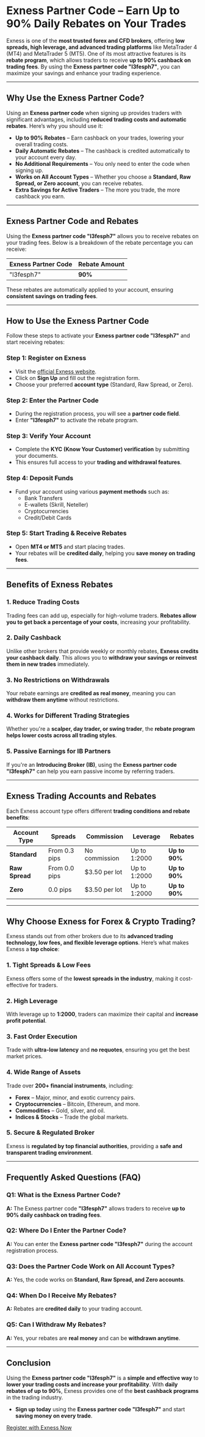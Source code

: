 # Exness Partner Code – Earn Up to 90% Daily Rebates on Your Trades  

Exness is one of the **most trusted forex and CFD brokers**, offering **low spreads, high leverage, and advanced trading platforms** like MetaTrader 4 (MT4) and MetaTrader 5 (MT5). One of its most attractive features is its **rebate program**, which allows traders to receive **up to 90% cashback on trading fees**. By using the **Exness partner code "l3fesph7"**, you can maximize your savings and enhance your trading experience.  

---

## Why Use the Exness Partner Code?  

Using an **Exness partner code** when signing up provides traders with significant advantages, including **reduced trading costs and automatic rebates**. Here’s why you should use it:  

- **Up to 90% Rebates** – Earn cashback on your trades, lowering your overall trading costs.  
- **Daily Automatic Rebates** – The cashback is credited automatically to your account every day.  
- **No Additional Requirements** – You only need to enter the code when signing up.  
- **Works on All Account Types** – Whether you choose a **Standard, Raw Spread, or Zero account**, you can receive rebates.  
- **Extra Savings for Active Traders** – The more you trade, the more cashback you earn.  

---

## Exness Partner Code and Rebates  

Using the **Exness partner code "l3fesph7"** allows you to receive rebates on your trading fees. Below is a breakdown of the rebate percentage you can receive:  

| **Exness Partner Code** | **Rebate Amount** |  
|-------------------------|-------------------|  
| "l3fesph7"               | **90%**           |  

These rebates are automatically applied to your account, ensuring **consistent savings on trading fees**.  

---

## How to Use the Exness Partner Code  

Follow these steps to activate your **Exness partner code "l3fesph7"** and start receiving rebates:  

### **Step 1: Register on Exness**  
- Visit the [official Exness website](https://one.exnesstrack.org/a/l3fesph7).  
- Click on **Sign Up** and fill out the registration form.  
- Choose your preferred **account type** (Standard, Raw Spread, or Zero).  

### **Step 2: Enter the Partner Code**  
- During the registration process, you will see a **partner code field**.  
- Enter **"l3fesph7"** to activate the rebate program.  

### **Step 3: Verify Your Account**  
- Complete the **KYC (Know Your Customer) verification** by submitting your documents.  
- This ensures full access to your **trading and withdrawal features**.  

### **Step 4: Deposit Funds**  
- Fund your account using various **payment methods** such as:  
  - Bank Transfers  
  - E-wallets (Skrill, Neteller)  
  - Cryptocurrencies  
  - Credit/Debit Cards  

### **Step 5: Start Trading & Receive Rebates**  
- Open **MT4 or MT5** and start placing trades.  
- Your rebates will be **credited daily**, helping you **save money on trading fees**.  

---

## Benefits of Exness Rebates  

### **1. Reduce Trading Costs**  
Trading fees can add up, especially for high-volume traders. **Rebates allow you to get back a percentage of your costs**, increasing your profitability.  

### **2. Daily Cashback**  
Unlike other brokers that provide weekly or monthly rebates, **Exness credits your cashback daily**. This allows you to **withdraw your savings or reinvest them in new trades** immediately.  

### **3. No Restrictions on Withdrawals**  
Your rebate earnings are **credited as real money**, meaning you can **withdraw them anytime** without restrictions.  

### **4. Works for Different Trading Strategies**  
Whether you're a **scalper, day trader, or swing trader**, the **rebate program helps lower costs across all trading styles**.  

### **5. Passive Earnings for IB Partners**  
If you're an **Introducing Broker (IB)**, using the **Exness partner code "l3fesph7"** can help you earn passive income by referring traders.  

---

## Exness Trading Accounts and Rebates  

Each Exness account type offers different **trading conditions and rebate benefits**:  

| **Account Type** | **Spreads** | **Commission** | **Leverage** | **Rebates** |  
|-----------------|------------|---------------|--------------|-------------|  
| **Standard** | From 0.3 pips | No commission | Up to 1:2000 | **Up to 90%** |  
| **Raw Spread** | From 0.0 pips | $3.50 per lot | Up to 1:2000 | **Up to 90%** |  
| **Zero** | 0.0 pips | $3.50 per lot | Up to 1:2000 | **Up to 90%** |  

---

## Why Choose Exness for Forex & Crypto Trading?  

Exness stands out from other brokers due to its **advanced trading technology, low fees, and flexible leverage options**. Here’s what makes Exness a **top choice**:  

### **1. Tight Spreads & Low Fees**  
Exness offers some of the **lowest spreads in the industry**, making it cost-effective for traders.  

### **2. High Leverage**  
With leverage up to **1:2000**, traders can maximize their capital and **increase profit potential**.  

### **3. Fast Order Execution**  
Trade with **ultra-low latency** and **no requotes**, ensuring you get the best market prices.  

### **4. Wide Range of Assets**  
Trade over **200+ financial instruments**, including:  
- **Forex** – Major, minor, and exotic currency pairs.  
- **Cryptocurrencies** – Bitcoin, Ethereum, and more.  
- **Commodities** – Gold, silver, and oil.  
- **Indices & Stocks** – Trade the global markets.  

### **5. Secure & Regulated Broker**  
Exness is **regulated by top financial authorities**, providing a **safe and transparent trading environment**.  

---

## Frequently Asked Questions (FAQ)  

### **Q1: What is the Exness Partner Code?**  
**A:** The Exness partner code **"l3fesph7"** allows traders to receive **up to 90% daily cashback on trading fees**.  

### **Q2: Where Do I Enter the Partner Code?**  
**A:** You can enter the **Exness partner code "l3fesph7"** during the account registration process.  

### **Q3: Does the Partner Code Work on All Account Types?**  
**A:** Yes, the code works on **Standard, Raw Spread, and Zero accounts**.  

### **Q4: When Do I Receive My Rebates?**  
**A:** Rebates are **credited daily** to your trading account.  

### **Q5: Can I Withdraw My Rebates?**  
**A:** Yes, your rebates are **real money** and can be **withdrawn anytime**.  

---

## Conclusion  

Using the **Exness partner code "l3fesph7"** is a **simple and effective way** to **lower your trading costs and increase your profitability**. With **daily rebates of up to 90%**, Exness provides one of the **best cashback programs** in the trading industry.  

- **Sign up today** using the **Exness partner code "l3fesph7"** and start **saving money on every trade**.  

[Register with Exness Now](https://one.exnesstrack.org/a/l3fesph7)
